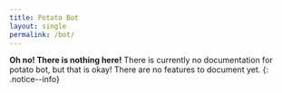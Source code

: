 ```yaml
---
title: Potato Bot
layout: single
permalink: /bot/
---
```


**Oh no! There is nothing here!** There is currently no documentation for potato bot, but that is okay! There are no features to document yet. 
{: .notice--info}